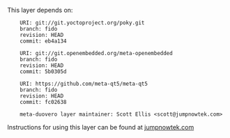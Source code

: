 This layer depends on:

        URI: git://git.yoctoproject.org/poky.git
        branch: fido 
        revision: HEAD
        commit: eb4a134 

        URI: git://git.openembedded.org/meta-openembedded
        branch: fido 
        revision: HEAD
        commit: 5b0305d 

        URI: https://github.com/meta-qt5/meta-qt5
        branch: fido
        revision: HEAD
        commit: fc02638 

        meta-duovero layer maintainer: Scott Ellis <scott@jumpnowtek.com>

Instructions for using this layer can be found at [jumpnowtek.com][duovero-yocto-build]

[duovero-yocto-build]: http://www.jumpnowtek.com/gumstix/yocto/Duovero-Systems-with-Yocto.html
